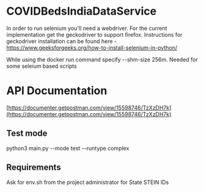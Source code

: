 # COVIDBedsIndiaDataService

In order to run selenium you'll need a webdriver. For the current implementation get the geckodriver to support firefox. Instructions for geckodriver installation can be found here - https://www.geeksforgeeks.org/how-to-install-selenium-in-python/

While using the docker run command specify  --shm-size 256m. Needed for some seleium based scripts

# API Documentation
[https://documenter.getpostman.com/view/15598746/TzXzDH7k](https://documenter.getpostman.com/view/15598746/TzXzDH7k)

## Test mode

python3 main.py --mode test --runtype complex

## Requirements
Ask for env.sh from the project administrator for State STEIN IDs
